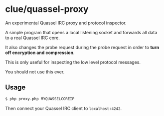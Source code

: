 # clue/quassel-proxy

An experimental Quassel IRC proxy and protocol inspector.

A simple program that opens a local listening socket and forwards all data
to a real Quassel IRC core.

It also changes the probe request during the probe request in order to
**turn off encryption and compression**.

This is only useful for inspecting the low level protocol messages.

You should not use this ever.

## Usage

```bash
$ php proxy.php MYQUASSELCOREIP
```

Then connect your Quassel IRC client to `localhost:4242`.

